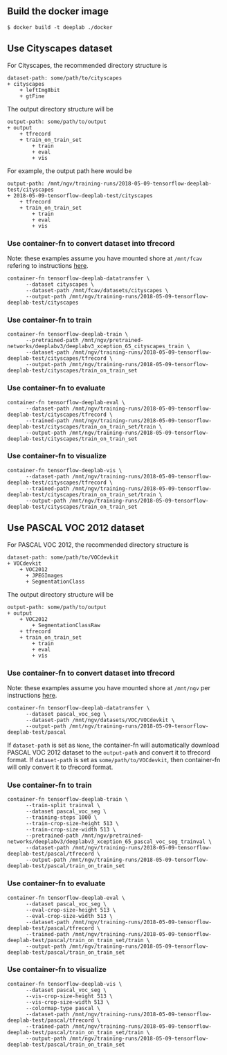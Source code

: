 ## Build the docker image

```
$ docker build -t deeplab ./docker
```

## Use Cityscapes dataset
For Cityscapes, the recommended directory structure is

```
dataset-path: some/path/to/cityscapes
+ cityscapes
    + leftImg8bit
    + gtFine
```

The output directory structure will be

```
output-path: some/path/to/output
+ output
    + tfrecord
    + train_on_train_set
        + train
        + eval
        + vis
```

For example, the output path here would be

```
output-path: /mnt/ngv/training-runs/2018-05-09-tensorflow-deeplab-test/cityscapes
+ 2018-05-09-tensorflow-deeplab-test/cityscapes
    + tfrecord
    + train_on_train_set
        + train
        + eval
        + vis
```

### Use container-fn to convert dataset into tfrecord

Note: these examples assume you have mounted shore at `/mnt/fcav` refering to instructions [here](https://gitlab.eecs.umich.edu/umfordav/ngv-wiki/wikis/home).
```
container-fn tensorflow-deeplab-datatransfer \
      --dataset cityscapes \
      --dataset-path /mnt/fcav/datasets/cityscapes \
      --output-path /mnt/ngv/training-runs/2018-05-09-tensorflow-deeplab-test/cityscapes
```

### Use container-fn to train

```
container-fn tensorflow-deeplab-train \
      --pretrained-path /mnt/ngv/pretrained-networks/deeplabv3/deeplabv3_xception_65_cityscapes_train \
      --dataset-path /mnt/ngv/training-runs/2018-05-09-tensorflow-deeplab-test/cityscapes/tfrecord \
      --output-path /mnt/ngv/training-runs/2018-05-09-tensorflow-deeplab-test/cityscapes/train_on_train_set
```

### Use container-fn to evaluate
```
container-fn tensorflow-deeplab-eval \
      --dataset-path /mnt/ngv/training-runs/2018-05-09-tensorflow-deeplab-test/cityscapes/tfrecord \
      --trained-path /mnt/ngv/training-runs/2018-05-09-tensorflow-deeplab-test/cityscapes/train_on_train_set/train \
      --output-path /mnt/ngv/training-runs/2018-05-09-tensorflow-deeplab-test/cityscapes/train_on_train_set
```

### Use container-fn to visualize
```
container-fn tensorflow-deeplab-vis \
      --dataset-path /mnt/ngv/training-runs/2018-05-09-tensorflow-deeplab-test/cityscapes/tfrecord \
      --trained-path /mnt/ngv/training-runs/2018-05-09-tensorflow-deeplab-test/cityscapes/train_on_train_set/train \
      --output-path /mnt/ngv/training-runs/2018-05-09-tensorflow-deeplab-test/cityscapes/train_on_train_set
```

## Use PASCAL VOC 2012 dataset
For PASCAL VOC 2012, the recommended directory structure is

```
dataset-path: some/path/to/VOCdevkit
+ VOCdevkit
    + VOC2012
      + JPEGImages
      + SegmentationClass
```

The output directory structure will be

```
output-path: some/path/to/output
+ output
    + VOC2012
        + SegmentationClassRaw
    + tfrecord
    + train_on_train_set
        + train
        + eval
        + vis
```
### Use container-fn to convert dataset into tfrecord

Note: these examples assume you have mounted shore at `/mnt/ngv` per instructions [here](https://gitlab.eecs.umich.edu/umfordav/ngv-wiki/wikis/home).
```
container-fn tensorflow-deeplab-datatransfer \
      --dataset pascal_voc_seg \
      --dataset-path /mnt/ngv/datasets/VOC/VOCdevkit \
      --output-path /mnt/ngv/training-runs/2018-05-09-tensorflow-deeplab-test/pascal
```

If `dataset-path` is set as `None`, the container-fn will automatically download PASCAL VOC 2012 dataset to the `output-path` and convert it to tfrecord format. If `dataset-path` is set as `some/path/to/VOCdevkit`, then container-fn will only convert it to tfrecord format.

### Use container-fn to train

```
container-fn tensorflow-deeplab-train \
      --train-split trainval \
      --dataset pascal_voc_seg \
      --training-steps 1000 \
      --train-crop-size-height 513 \
      --train-crop-size-width 513 \
      --pretrained-path /mnt/ngv/pretrained-networks/deeplabv3/deeplabv3_xception_65_pascal_voc_seg_trainval \
      --dataset-path /mnt/ngv/training-runs/2018-05-09-tensorflow-deeplab-test/pascal/tfrecord \
      --output-path /mnt/ngv/training-runs/2018-05-09-tensorflow-deeplab-test/pascal/train_on_train_set
```

### Use container-fn to evaluate
```
container-fn tensorflow-deeplab-eval \
      --dataset pascal_voc_seg \
      --eval-crop-size-height 513 \
      --eval-crop-size-width 513 \
      --dataset-path /mnt/ngv/training-runs/2018-05-09-tensorflow-deeplab-test/pascal/tfrecord \
      --trained-path /mnt/ngv/training-runs/2018-05-09-tensorflow-deeplab-test/pascal/train_on_train_set/train \
      --output-path /mnt/ngv/training-runs/2018-05-09-tensorflow-deeplab-test/pascal/train_on_train_set
```

### Use container-fn to visualize
```
container-fn tensorflow-deeplab-vis \
      --dataset pascal_voc_seg \
      --vis-crop-size-height 513 \
      --vis-crop-size-width 513 \
      --colormap-type pascal \
      --dataset-path /mnt/ngv/training-runs/2018-05-09-tensorflow-deeplab-test/pascal/tfrecord \
      --trained-path /mnt/ngv/training-runs/2018-05-09-tensorflow-deeplab-test/pascal/train_on_train_set/train \
      --output-path /mnt/ngv/training-runs/2018-05-09-tensorflow-deeplab-test/pascal/train_on_train_set
```
